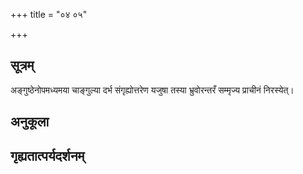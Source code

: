 +++
title = "०४ ०५"

+++
## सूत्रम्
अङ्गुष्ठेनोपमध्यमया चाङ्गुल्या दर्भ संगृह्योत्तरेण यजुषा तस्या भ्रुवोरन्तरँ सम्मृज्य प्राचीनं निरस्येत्।
## अनुकूला

## गृह्यतात्पर्यदर्शनम्

